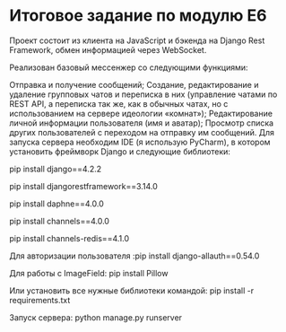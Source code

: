 # Итоговое задание по модулю Е6
Проект состоит из клиента на JavaScript и бэкенда на Django Rest Framework, обмен информацией через WebSocket.

Реализован базовый мессенжер со следующими функциями:

Отправка и получение сообщений; Создание, редактирование и удаление групповых чатов и переписка в них (управление чатами по REST API, а переписка так же, как в обычных чатах, но с использованием на сервере идеологии «комнат»); Редактирование личной информации пользователя (имя и аватар); Просмотр списка других пользователей с переходом на отправку им сообщений. Для запуска сервера необходим IDE (я использую PyCharm), в котором установить фреймворк Django и следующие библиотеки:

pip install django==4.2.2

pip install djangorestframework==3.14.0

pip install daphne==4.0.0

pip install channels==4.0.0

pip install channels-redis==4.1.0

Для авторизации пользователя :pip install django-allauth==0.54.0

Для работы с ImageField: pip install Pillow

Или установить все нужные библиотеки командой: pip install -r requirements.txt

Запуск сервера: python manage.py runserver
